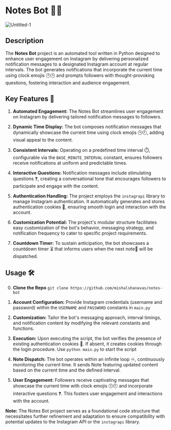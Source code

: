 # Notes Bot 🤖📝

![Untitled-1](https://github.com/mishalshanavas/notes-bot/assets/70484516/4b57f440-e2ed-4614-9e1c-99463edeeb9d)


## Description

The **Notes Bot** project is an automated tool written in Python designed to enhance user engagement on Instagram by delivering personalized notification messages to a designated Instagram account at regular intervals. The bot generates notifications that incorporate the current time using clock emojis 🕐🕒 and prompts followers with thought-provoking questions, fostering interaction and audience engagement.

## Key Features 🚀

1. **Automated Engagement:** The Notes Bot streamlines user engagement on Instagram by delivering tailored notification messages to followers.

2. **Dynamic Time Display:** The bot composes notification messages that dynamically showcase the current time using clock emojis 🕒🕘, adding visual appeal to the content.

3. **Consistent Intervals:** Operating on a predefined time interval ⏱️, configurable via the `BASE_MINUTE_INTERVAL` constant, ensures followers receive notifications at uniform and predictable times.

4. **Interactive Questions:** Notification messages include stimulating questions ❓, creating a conversational tone that encourages followers to participate and engage with the content.

5. **Authentication Handling:** The project employs the `instagrapi` library to manage Instagram authentication. It automatically generates and stores authentication cookies 🍪, ensuring smooth login and interaction with the account.

6. **Customization Potential:** The project's modular structure facilitates easy customization of the bot's behavior, messaging strategy, and notification frequency to cater to specific project requirements.

7. **Countdown Timer:** To sustain anticipation, the bot showcases a countdown timer ⏳ that informs users when the next note📝 will be dispatched.

## Usage 🛠️
0. **Clone the Repo** `git clone https://github.com/mishalshanavas/notes-bot `

1. **Account Configuration:** Provide Instagram credentials (username and password) within the `USERNAME` and `PASSWORD` constants in `main.py`

2. **Customization:** Tailor the bot's messaging approach, interval timings, and notification content by modifying the relevant constants and functions.

3. **Execution:** Upon executing the script, the bot verifies the presence of existing authentication cookies 🍪. If absent, it creates cookies through the login procedure.  Use `python main.py` to start the script
    
4. **Note Dispatch:** The bot operates within an infinite loop ♾️, continuously monitoring the current time. It sends Note featuring updated content based on the current time and the defined interval.

5. **User Engagement:** Followers receive captivating messages that showcase the current time with clock emojis 🕓🕘 and incorporate interactive questions ❓. This fosters user engagement and interactions with the account.

**Note:** The Notes Bot project serves as a foundational code structure that necessitates further refinement and adaptation to ensure compatibility with potential updates to the Instagram API or the `instagrapi` library.
